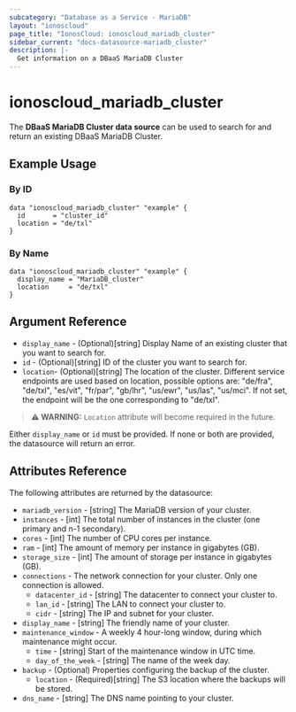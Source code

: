 ```yaml
---
subcategory: "Database as a Service - MariaDB"
layout: "ionoscloud"
page_title: "IonosCloud: ionoscloud_mariadb_cluster"
sidebar_current: "docs-datasource-mariadb_cluster"
description: |-
  Get information on a DBaaS MariaDB Cluster
---
```


# ionoscloud_mariadb_cluster

The **DBaaS MariaDB Cluster data source** can be used to search for and return an existing DBaaS MariaDB Cluster.

## Example Usage

### By ID 
```hcl
data "ionoscloud_mariadb_cluster" "example" {
  id       = "cluster_id"
  location = "de/txl"
}
```

### By Name

```hcl
data "ionoscloud_mariadb_cluster" "example" {
  display_name = "MariaDB_cluster"
  location     = "de/txl"
}
```

## Argument Reference

* `display_name` - (Optional)[string] Display Name of an existing cluster that you want to search for.
* `id` - (Optional)[string] ID of the cluster you want to search for.
* `location`- (Optional)[string] The location of the cluster. Different service endpoints are used based on location, possible options are: "de/fra", "de/txl", "es/vit", "fr/par", "gb/lhr", "us/ewr", "us/las", "us/mci". If not set, the endpoint will be the one corresponding to "de/txl".

> **⚠ WARNING:** `Location` attribute will become required in the future.

Either `display_name` or `id` must be provided. If none or both are provided, the datasource will return an error.

## Attributes Reference

The following attributes are returned by the datasource:

* `mariadb_version` - [string] The MariaDB version of your cluster.
* `instances` - [int] The total number of instances in the cluster (one primary and n-1 secondary).
* `cores` - [int] The number of CPU cores per instance.
* `ram` - [int] The amount of memory per instance in gigabytes (GB).
* `storage_size` - [int] The amount of storage per instance in gigabytes (GB).
* `connections` - The network connection for your cluster. Only one connection is allowed.
  * `datacenter_id` - [string] The datacenter to connect your cluster to.
  * `lan_id` - [string] The LAN to connect your cluster to.
  * `cidr` - [string] The IP and subnet for your cluster.
* `display_name` - [string] The friendly name of your cluster.
* `maintenance_window` - A weekly 4 hour-long window, during which maintenance might occur.
  * `time` - [string] Start of the maintenance window in UTC time.
  * `day_of_the_week` - [string] The name of the week day.
* `backup` - (Optional) Properties configuring the backup of the cluster.
  * `location` - (Required)[string] The S3 location where the backups will be stored.
* `dns_name` - [string] The DNS name pointing to your cluster.
  